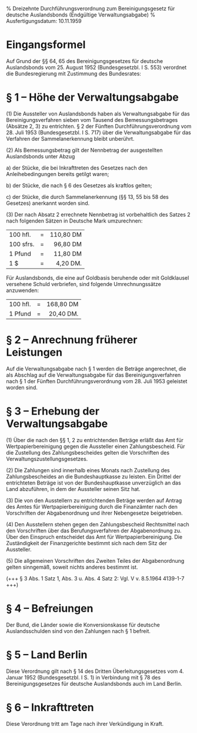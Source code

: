 % Dreizehnte Durchführungsverordnung zum Bereinigungsgesetz für deutsche Auslandsbonds (Endgültige Verwaltungsabgabe)
% Ausfertigungsdatum: 10.11.1959
 
# Eingangsformel

Auf Grund der §§ 64, 65 des Bereinigungsgesetzes für deutsche Auslandsbonds vom 25. August 1952 (Bundesgesetzbl. I S. 553) verordnet die Bundesregierung mit Zustimmung des Bundesrates:

# § 1 – Höhe der Verwaltungsabgabe

(1) Die Aussteller von Auslandsbonds haben als Verwaltungsabgabe für das Bereinigungsverfahren sieben vom Tausend des Bemessungsbetrages (Absätze 2, 3) zu entrichten. § 2 der Fünften Durchführungsverordnung vom 28. Juli 1953 (Bundesgesetzbl. I S. 717) über die Verwaltungsabgabe für das Verfahren der Sammelanerkennung bleibt unberührt.

(2) Als Bemessungsbetrag gilt der Nennbetrag der ausgestellten Auslandsbonds unter Abzug

a) der Stücke, die bei Inkrafttreten des Gesetzes nach den Anleihebedingungen bereits getilgt waren;

b) der Stücke, die nach § 6 des Gesetzes als kraftlos gelten;

c) der Stücke, die durch Sammelanerkennung (§§ 13, 55 bis 58 des Gesetzes) anerkannt worden sind.

(3) Der nach Absatz 2 errechnete Nennbetrag ist vorbehaltlich des Satzes 2 nach folgenden Sätzen in Deutsche Mark umzurechnen:  

|           |     |           |
|:----------|----:|----------:|
| 100 hfl.  |   = | 110,80 DM |
| 100 sfrs. |   = |  96,80 DM |
| 1 Pfund   |   = |  11,80 DM |
| 1 $       |   = |  4,20 DM. |

  
Für Auslandsbonds, die eine auf Goldbasis beruhende oder mit Goldklausel versehene Schuld verbriefen, sind folgende Umrechnungssätze anzuwenden:  

|          |     |           |
|:---------|----:|----------:|
| 100 hfl. |   = | 168,80 DM |
| 1 Pfund  |   = | 20,40 DM. |

# § 2 – Anrechnung früherer Leistungen

Auf die Verwaltungsabgabe nach § 1 werden die Beträge angerechnet, die als Abschlag auf die Verwaltungsabgabe für das Bereinigungsverfahren nach § 1 der Fünften Durchführungsverordnung vom 28. Juli 1953 geleistet worden sind.

# § 3 – Erhebung der Verwaltungsabgabe

(1) Über die nach den §§ 1, 2 zu entrichtenden Beträge erläßt das Amt für Wertpapierbereinigung gegen die Aussteller einen Zahlungsbescheid. Für die Zustellung des Zahlungsbescheides gelten die Vorschriften des Verwaltungszustellungsgesetzes.

(2) Die Zahlungen sind innerhalb eines Monats nach Zustellung des Zahlungsbescheides an die Bundeshauptkasse zu leisten. Ein Drittel der entrichteten Beträge ist von der Bundeshauptkasse unverzüglich an das Land abzuführen, in dem der Aussteller seinen Sitz hat.

(3) Die von den Ausstellern zu entrichtenden Beträge werden auf Antrag des Amtes für Wertpapierbereinigung durch die Finanzämter nach den Vorschriften der Abgabenordnung und ihrer Nebengesetze beigetrieben.

(4) Den Ausstellern stehen gegen den Zahlungsbescheid Rechtsmittel nach den Vorschriften über das Berufungsverfahren der Abgabenordnung zu. Über den Einspruch entscheidet das Amt für Wertpapierbereinigung. Die Zuständigkeit der Finanzgerichte bestimmt sich nach dem Sitz der Aussteller.

(5) Die allgemeinen Vorschriften des Zweiten Teiles der Abgabenordnung gelten sinngemäß, soweit nichts anderes bestimmt ist.

(+++ § 3 Abs. 1 Satz 1, Abs. 3 u. Abs. 4 Satz 2: Vgl. V v. 8.5.1964 4139-1-7 +++)

# § 4 – Befreiungen

Der Bund, die Länder sowie die Konversionskasse für deutsche Auslandsschulden sind von den Zahlungen nach § 1 befreit.

# § 5 – Land Berlin

Diese Verordnung gilt nach § 14 des Dritten Überleitungsgesetzes vom 4. Januar 1952 (Bundesgesetzbl. I S. 1) in Verbindung mit § 78 des Bereinigungsgesetzes für deutsche Auslandsbonds auch im Land Berlin.

# § 6 – Inkrafttreten

Diese Verordnung tritt am Tage nach ihrer Verkündigung in Kraft.
